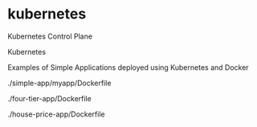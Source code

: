 # kubernetes

Kubernetes Control Plane

Kubernetes 

Examples of Simple Applications deployed using Kubernetes and Docker

./simple-app/myapp/Dockerfile

./four-tier-app/Dockerfile

./house-price-app/Dockerfile
